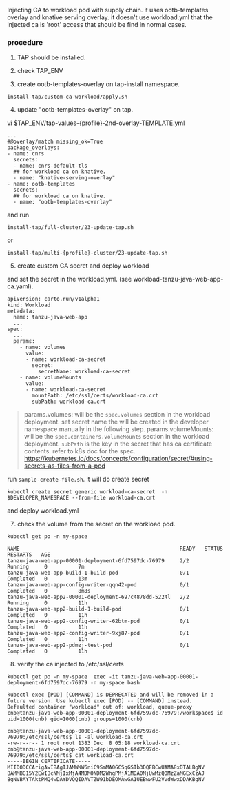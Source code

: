 
Injecting CA to workload pod with supply chain.
it uses ootb-templates overlay and knative serving overlay. it doesn't use workload.yml
that the injected ca is 'root' access that should be find in normal cases.

### procedure

1. TAP should be installed.

2. check TAP_ENV

3. create ootb-templates-overlay on tap-install namespace.

```
install-tap/custom-ca-workload/apply.sh
```

4. update "ootb-templates-overlay" on tap.

vi $TAP_ENV/tap-values-{profile}-2nd-overlay-TEMPLATE.yml
```
...
#@overlay/match missing_ok=True
package_overlays:
- name: cnrs
  secrets:
  - name: cnrs-default-tls
  ## for workload ca on knative.
  - name: "knative-serving-overlay"
- name: ootb-templates
  secrets:
  ## for workload ca on knative.
  - name: "ootb-templates-overlay"
```
and run
```
install-tap/full-cluster/23-update-tap.sh
```
or
```
install-tap/multi-{profile}-cluster/23-update-tap.sh
```

5. create custom CA secret and deploy workload



and set the secret in the workload.yml. (see workload-tanzu-java-web-app-ca.yaml).
```
apiVersion: carto.run/v1alpha1
kind: Workload
metadata:
  name: tanzu-java-web-app
  ...
spec:
  ...
  params:
    - name: volumes
      value: 
      - name: workload-ca-secret
        secret:
          secretName: workload-ca-secret 
    - name: volumeMounts
      value: 
      - name: workload-ca-secret
        mountPath: /etc/ssl/certs/workload-ca.crt
        subPath: workload-ca.crt    

```
> params.volumes: will be the `spec.volumes` section in the workload deployment. set secret name the will be created in the developer namespace manually in the following step.
> params.volumeMounts: will be the `spec.containers.volumeMounts` section in the workload deployment.  `subPath` is the key in the secret that has ca certificate contents. 
> refer to k8s doc for the spec. https://kubernetes.io/docs/concepts/configuration/secret/#using-secrets-as-files-from-a-pod

run `sample-create-file.sh`. it will do create secret
```
kubectl create secret generic workload-ca-secret  -n $DEVELOPER_NAMESPACE --from-file workload-ca.crt
```
and deploy workload.yml

7. check the volume from the secret on the workload pod.
```
kubectl get po -n my-space

NAME                                                    READY   STATUS      RESTARTS   AGE
tanzu-java-web-app-00001-deployment-6fd7597dc-76979     2/2     Running     0          7m
tanzu-java-web-app-build-1-build-pod                    0/1     Completed   0          13m
tanzu-java-web-app-config-writer-qqn42-pod              0/1     Completed   0          8m8s
tanzu-java-web-app2-00001-deployment-697c4878dd-5224l   2/2     Running     0          11h
tanzu-java-web-app2-build-1-build-pod                   0/1     Completed   0          11h
tanzu-java-web-app2-config-writer-62btm-pod             0/1     Completed   0          11h
tanzu-java-web-app2-config-writer-9xj87-pod             0/1     Completed   0          11h
tanzu-java-web-app2-pdmzj-test-pod                      0/1     Completed   0          11h
```

8. verify the ca injected to /etc/ssl/certs

```
kubectl get po -n my-space  exec -it tanzu-java-web-app-00001-deployment-6fd7597dc-76979 -n my-space bash

kubectl exec [POD] [COMMAND] is DEPRECATED and will be removed in a future version. Use kubectl exec [POD] -- [COMMAND] instead.
Defaulted container "workload" out of: workload, queue-proxy
cnb@tanzu-java-web-app-00001-deployment-6fd7597dc-76979:/workspace$ id
uid=1000(cnb) gid=1000(cnb) groups=1000(cnb)

cnb@tanzu-java-web-app-00001-deployment-6fd7597dc-76979:/etc/ssl/certs$ ls -al workload-ca.crt
-rw-r--r-- 1 root root 1383 Dec  8 05:18 workload-ca.crt
cnb@tanzu-java-web-app-00001-deployment-6fd7597dc-76979:/etc/ssl/certs$ cat workload-ca.crt
-----BEGIN CERTIFICATE-----
MIID0DCCArigAwIBAgIJAMWKW6niC9SmMA0GCSqGSIb3DQEBCwUAMA8xDTALBgNV
BAMMBG15Y2EwIBcNMjIxMjA4MDM0NDM2WhgPMjA1MDA0MjUwMzQ0MzZaMGExCzAJ
BgNVBAYTAktPMQ4wDAYDVQQIDAVTZW91bDEOMAwGA1UEBwwFU2VvdWwxDDAKBgNV
```
